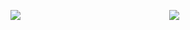 
<p> <img align="left" src="https://github-readme-stats.vercel.app/api/top-langs/?username=wallnnut&theme=merco" /></p>
<p align="center" >
    <a href="LINK TO: WHEN CLICKED">
      <img src="https://github.r2v.ch/codewars?user=wallnnut&hide_clan=true&theme=light" />
    </a>
</p>

